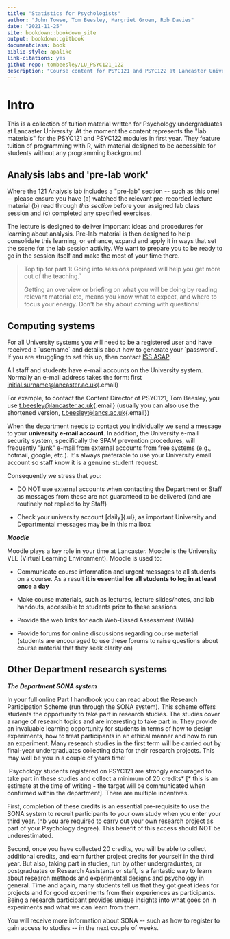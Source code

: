 ```yaml
---
title: "Statistics for Psychologists"
author: "John Towse, Tom Beesley, Margriet Groen, Rob Davies"
date: "2021-11-25"
site: bookdown::bookdown_site
output: bookdown::gitbook
documentclass: book
biblio-style: apalike
link-citations: yes
github-repo: tombeesley/LU_PSYC121_122
description: "Course content for PSYC121 and PSYC122 at Lancaster University"
---
```


# Intro

This is a collection of tuition material written for Psychology undergraduates at Lancaster University. At the moment the content represents the "lab materials" for the PSYC121 and PSYC122 modules in first year. They feature tuition of programming with R, with material designed to be accessible for students without any programming background.

## Analysis labs and 'pre-lab work'

Where the 121 Analysis lab includes a "pre-lab" section -- such as this one! -- please ensure you have (a) watched the relevant pre-recorded lecture material (b) read through *this section* before your assigned lab class session and (c) completed any specified exercises.

The lecture is designed to deliver important ideas and procedures for learning about analysis. Pre-lab material is then designed to help consolidate this learning, or enhance, expand and apply it in ways that set the scene for the lab session activity. We want to prepare you to be ready to go in the session itself and make the most of your time there.

> Top tip for part 1: Going into sessions prepared will help you get more out of the teaching.\`
>
> Getting an overview or briefing on what you will be doing by reading relevant material etc, means you know what to expect, and where to focus your energy. Don't be shy about coming with questions!

## Computing systems

For all University systems you will need to be a registered user and have received a \`username\` and details about how to generate your \`password\`. If you are struggling to set this up, then contact [ISS ASAP](https://www.lancaster.ac.uk/iss/help-and-support/).

All staff and students have e-mail accounts on the University system. Normally an e-mail address takes the form: first [initial.surname\@lancaster.ac.uk](mailto:initial.surname@lancaster.ac.uk){.email}

For example, to contact the Content Director of PSYC121, Tom Beesley, you use [t.beesley\@lancaster.ac.uk](mailto:t.beesley@lancaster.ac.uk){.email} (usually you can also use the shortened version, [t.beesley\@lancs.ac.uk](mailto:t.beesley@lancs.ac.uk){.email})

When the department needs to contact you individually we send a message to your **university e-mail account**. In addition, the University e-mail security system, specifically the SPAM prevention procedures, will frequently "junk" e-mail from external accounts from free systems (e.g., hotmail, google, etc.). It's always preferable to use your University email account so staff know it is a genuine student request.

Consequently we stress that you:

-   DO NOT use external accounts when contacting the Department or Staff as messages from these are not guaranteed to be delivered (and are routinely not replied to by Staff)

-   Check your university account [daily]{.ul}, as important University and Departmental messages may be in this mailbox

***Moodle***

Moodle plays a key role in your time at Lancaster. Moodle is the University VLE (Virtual Learning Environment). Moodle is used to:

-   Communicate course information and urgent messages to all students on a course. As a result **it is essential for all students to log in at least once a day**

-   Make course materials, such as lectures, lecture slides/notes, and lab handouts, accessible to students prior to these sessions

-   Provide the web links for each Web-Based Assessment (WBA)

-   Provide forums for online discussions regarding course material (students are encouraged to use these forums to raise questions about course material that they seek clarity on)

## Other Department research systems

***The Department SONA system***

In your full online Part I handbook you can read about the Research Participation Scheme (run through the SONA system). This scheme offers students the opportunity to take part in research studies. The studies cover a range of research topics and are interesting to take part in. They provide an invaluable learning opportunity for students in terms of how to design experiments, how to treat participants in an ethical manner and how to run an experiment. Many research studies in the first term will be carried out by final-year undergraduates collecting data for their research projects. This may well be you in a couple of years time!

 Psychology students registered on PSYC121 are strongly encouraged to take part in these studies and collect a minimum of 20 credits\* [\* this is an estimate at the time of writing - the target will be communicated when confirmed within the department]. There are multiple incentives.

First, completion of these credits is an essential pre-requisite to use the SONA system to recruit participants to your own study when you enter your third year. (nb you are required to carry out your own research project as part of your Psychology degree). This benefit of this access should NOT be underestimated.

Second, once you have collected 20 credits, you will be able to collect additional credits, and earn further project credits for yourself in the third year. But also, taking part in studies, run by other undergraduates, or postgraduates or Research Assistants or staff, is a fantastic way to learn about research methods and experimental designs and psychology in general. Time and again, many students tell us that they got great ideas for projects and for good experiments from their experiences as participants. Being a research participant provides unique insights into what goes on in experiments and what we can learn from them.

You will receive more information about SONA -- such as how to register to gain access to studies -- in the next couple of weeks.


